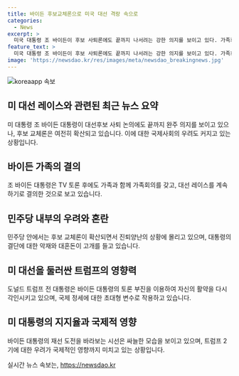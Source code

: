```yaml
---
title: 바이든 후보교체론으로 미국 대선 격랑 속으로
categories:
  - News
excerpt: >
  미국 대통령 조 바이든이 후보 사퇴론에도 끝까지 나서려는 강한 의지를 보이고 있다. 가족회의에서도 레이스를 계속해야 한다는 의견을 모았으며, 질 여사와 주변 측근들도 완주 의지를 지지하고 있다. 그러나 민주당 내에서는 후보 교체론이 확산되며 대선 레이스가 고소공포에 휩싸인 상황이다. 바이든의 TV토론 부진과 지지율 하락으로 인해 레이스의 향방이 불투명해졌으며, 트럼프의 재등장 가능성에 대한 우려가 커지고 있다. 미국 내외에서 바이든의 재선 가능성과 국제 정세에 대한 우려가 혼재하고 있으며, 레이스의 결과는 불분명한 상황이다.
feature_text: >
  미국 대통령 조 바이든이 후보 사퇴론에도 끝까지 나서려는 강한 의지를 보이고 있다. 가족회의에서도 레이스를 계속해야 한다는 의견을 모았으며, 질 여사와 주변 측근들도 완주 의지를 지지하고 있다. 그러나 민주당 내에서는 후보 교체론이 확산되며 대선 레이스가 고소공포에 휩싸인 상황이다. 바이든의 TV토론 부진과 지지율 하락으로 인해 레이스의 향방이 불투명해졌으며, 트럼프의 재등장 가능성에 대한 우려가 커지고 있다. 미국 내외에서 바이든의 재선 가능성과 국제 정세에 대한 우려가 혼재하고 있으며, 레이스의 결과는 불분명한 상황이다.
image: 'https://newsdao.kr/res/images/meta/newsdao_breakingnews.jpg'
---
```


<p><img src="https://newsdao.kr/res/images/meta/newsdao_breakingnews.jpg" alt="koreaapp 속보" /></p>

<h2 data-ke-size="size26">미 대선 레이스와 관련된 최근 뉴스 요약</h2>

<p data-ke-size="size16">미 대통령 조 바이든 대통령이 대선후보 사퇴 논의에도 끝까지 완주 의지를 보이고 있으나, 후보 교체론은 여전히 확산되고 있습니다. 이에 대한 국제사회의 우려도 커지고 있는 상황입니다.</p>

<h2 data-ke-size="size26">바이든 가족의 결의</h2>

<p data-ke-size="size16">조 바이든 대통령은 TV 토론 후에도 가족과 함께 가족회의를 갖고, 대선 레이스를 계속하기로 결의한 것으로 보고 있습니다. </p>

<h2 data-ke-size="size26">민주당 내부의 우려와 혼란</h2>

<p data-ke-size="size16">민주당 안에서는 후보 교체론이 확산되면서 진퇴양난의 상황에 몰리고 있으며, 대통령의 결단에 대한 악재와 대혼돈이 고개를 들고 있습니다.</p>

<h2 data-ke-size="size26">미 대선을 둘러싼 트럼프의 영향력</h2>

<p data-ke-size="size16">도널드 트럼프 전 대통령은 바이든 대통령의 토론 부진을 이용하여 자신의 활약을 다시 각인시키고 있으며, 국제 정세에 대한 초대형 변수로 작용하고 있습니다.</p>

<h2 data-ke-size="size26">미 대통령의 지지율과 국제적 영향</h2>

<p data-ke-size="size16">바이든 대통령의 재선 도전을 바라보는 시선은 싸늘한 모습을 보이고 있으며, 트럼프 2기에 대한 우려가 국제적인 영향까지 미치고 있는 상황입니다.</p>
실시간 뉴스 속보는, <a href="https://newsdao.kr" rel="dofollow">https://newsdao.kr</a>


